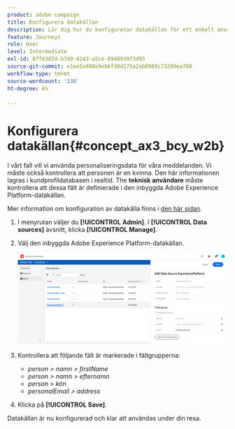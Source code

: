 ```yaml
---
product: adobe campaign
title: Konfigurera datakällan
description: Lär dig hur du konfigurerar datakällan för ett enkelt användningsfall för resan
feature: Journeys
role: User
level: Intermediate
exl-id: 87f63d7d-b7d9-4243-a5ce-8948939f3d93
source-git-commit: e1ee5a488e9eb6fd8d175a2ab8989c73289ea708
workflow-type: tm+mt
source-wordcount: '138'
ht-degree: 6%

---
```


# Konfigurera datakällan{#concept_ax3_bcy_w2b}

I vårt fall vill vi använda personaliseringsdata för våra meddelanden. Vi måste också kontrollera att personen är en kvinna. Den här informationen lagras i kundprofildatabasen i realtid. The **teknisk användare** måste kontrollera att dessa fält är definierade i den inbyggda Adobe Experience Platform-datakällan.

Mer information om konfiguration av datakälla finns i [den här sidan](../datasource/about-data-sources.md).

1. I menyrutan väljer du **[!UICONTROL Admin]**. I **[!UICONTROL Data sources]** avsnitt, klicka **[!UICONTROL Manage]**.
1. Välj den inbyggda Adobe Experience Platform-datakällan.

   ![](../assets/journey23.png)

1. Kontrollera att följande fält är markerade i fältgrupperna:

   * _person > namn > firstName_
   * _person > namn > efternamn_
   * _person > kön_
   * _personalEmail > address_

1. Klicka på **[!UICONTROL Save]**.

Datakällan är nu konfigurerad och klar att användas under din resa.

